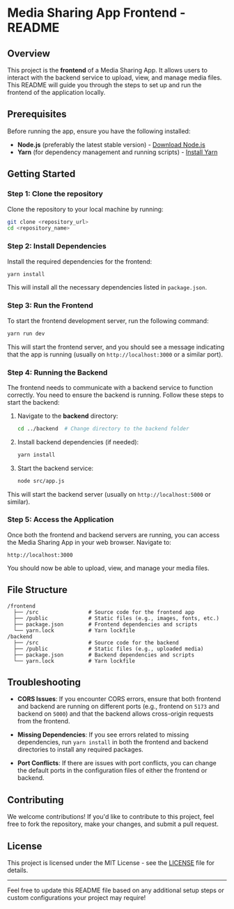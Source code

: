 # Media Sharing App Frontend - README

## Overview

This project is the **frontend** of a Media Sharing App. It allows users to interact with the backend service to upload, view, and manage media files. This README will guide you through the steps to set up and run the frontend of the application locally.

## Prerequisites

Before running the app, ensure you have the following installed:

- **Node.js** (preferably the latest stable version) - [Download Node.js](https://nodejs.org/)
- **Yarn** (for dependency management and running scripts) - [Install Yarn](https://yarnpkg.com/getting-started/install)

## Getting Started

### Step 1: Clone the repository

Clone the repository to your local machine by running:

```bash
git clone <repository_url>
cd <repository_name>
```

### Step 2: Install Dependencies

Install the required dependencies for the frontend:

```bash
yarn install
```

This will install all the necessary dependencies listed in `package.json`.

### Step 3: Run the Frontend

To start the frontend development server, run the following command:

```bash
yarn run dev
```

This will start the frontend server, and you should see a message indicating that the app is running (usually on `http://localhost:3000` or a similar port).

### Step 4: Running the Backend

The frontend needs to communicate with a backend service to function correctly. You need to ensure the backend is running. Follow these steps to start the backend:

1. Navigate to the **backend** directory:

   ```bash
   cd ../backend  # Change directory to the backend folder
   ```

2. Install backend dependencies (if needed):

   ```bash
   yarn install
   ```

3. Start the backend service:

   ```bash
   node src/app.js
   ```

This will start the backend server (usually on `http://localhost:5000` or similar).

### Step 5: Access the Application

Once both the frontend and backend servers are running, you can access the Media Sharing App in your web browser. Navigate to:

```
http://localhost:3000
```

You should now be able to upload, view, and manage your media files.

## File Structure

```
/frontend
  ├── /src                # Source code for the frontend app
  ├── /public             # Static files (e.g., images, fonts, etc.)
  ├── package.json        # Frontend dependencies and scripts
  └── yarn.lock           # Yarn lockfile
/backend
  ├── /src                # Source code for the backend
  ├── /public             # Static files (e.g., uploaded media)
  ├── package.json        # Backend dependencies and scripts
  └── yarn.lock           # Yarn lockfile
```

## Troubleshooting

- **CORS Issues**: If you encounter CORS errors, ensure that both frontend and backend are running on different ports (e.g., frontend on `5173` and backend on `5000`) and that the backend allows cross-origin requests from the frontend.
  
- **Missing Dependencies**: If you see errors related to missing dependencies, run `yarn install` in both the frontend and backend directories to install any required packages.

- **Port Conflicts**: If there are issues with port conflicts, you can change the default ports in the configuration files of either the frontend or backend.

## Contributing

We welcome contributions! If you'd like to contribute to this project, feel free to fork the repository, make your changes, and submit a pull request.

## License

This project is licensed under the MIT License - see the [LICENSE](LICENSE) file for details.

---

Feel free to update this README file based on any additional setup steps or custom configurations your project may require!
